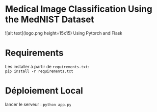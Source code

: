 # Medical Image Classification Using the MedNIST Dataset
![alt text](logo.png height=15x15)
Using Pytorch and Flask




# Requirements
Les installer à partir de ``requirements.txt``:<br>
``pip install -r requirements.txt``
# Déploiement Local 
lancer le serveur :
``python app.py``
